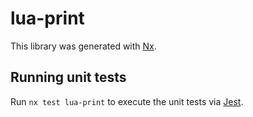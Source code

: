 # lua-print

This library was generated with [Nx](https://nx.dev).

## Running unit tests

Run `nx test lua-print` to execute the unit tests via [Jest](https://jestjs.io).
